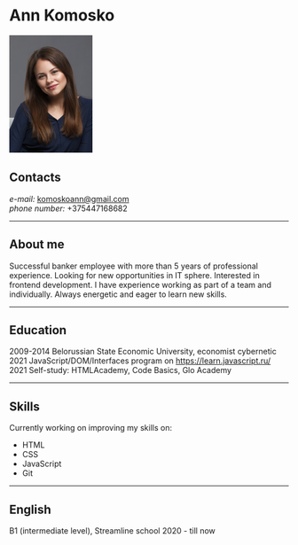 # Ann Komosko
![title](images/photo.png)
## Contacts
*e-mail:* komoskoann@gmail.com  
*phone number:* +375447168682
______
## About me
Successful banker employee with more than 5 years of professional experience. Looking for new opportunities in IT sphere. Interested in frontend development. I have experience working as part of a team and individually. Always energetic and eager to learn new skills.
______
## Education
2009-2014 Belorussian State Economic University, economist cybernetic  
2021 JavaScript/DOM/Interfaces program on https://learn.javascript.ru/  
2021 Self-study: HTMLAcademy, Code Basics, Glo Academy
______
## Skills
Currently working on improving my skills on:
* HTML
* CSS
* JavaScript
* Git
______
## English
B1 (intermediate level), Streamline school 2020 - till now
